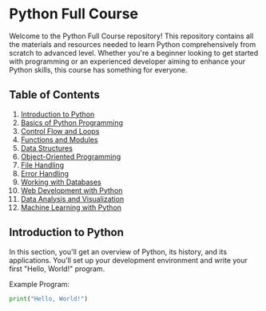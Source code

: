 # Python Full Course

Welcome to the Python Full Course repository! This repository contains all the materials and resources needed to learn Python comprehensively from scratch to advanced level. Whether you're a beginner looking to get started with programming or an experienced developer aiming to enhance your Python skills, this course has something for everyone.

## Table of Contents

1. [Introduction to Python](#introduction-to-python)
2. [Basics of Python Programming](#basics-of-python-programming)
3. [Control Flow and Loops](#control-flow-and-loops)
4. [Functions and Modules](#functions-and-modules)
5. [Data Structures](#data-structures)
6. [Object-Oriented Programming](#object-oriented-programming)
7. [File Handling](#file-handling)
8. [Error Handling](#error-handling)
9. [Working with Databases](#working-with-databases)
10. [Web Development with Python](#web-development-with-python)
11. [Data Analysis and Visualization](#data-analysis-and-visualization)
12. [Machine Learning with Python](#machine-learning-with-python)

## Introduction to Python

In this section, you'll get an overview of Python, its history, and its applications. You'll set up your development environment and write your first "Hello, World!" program.

Example Program:

```python
print("Hello, World!")
```
